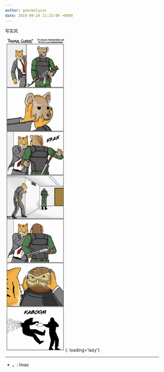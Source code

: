 ```yaml
---
author: geezmolycos
date: 2019-09-24 21:23:00 +0800
---
```


写实风

![](/assets/images/qq-zone/2019-09-24-tiger.jpg){: loading='lazy'}

---

- 。: lmao
